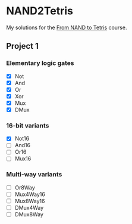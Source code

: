 # NAND2Tetris

My solutions for the [From NAND to Tetris] course.

## Project 1

### Elementary logic gates

- [x] Not
- [x] And
- [x] Or
- [x] Xor
- [x] Mux
- [x] DMux

### 16-bit variants

- [x] Not16
- [ ] And16
- [ ] Or16
- [ ] Mux16

### Multi-way variants

- [ ] Or8Way
- [ ] Mux4Way16
- [ ] Mux8Way16
- [ ] DMux4Way
- [ ] DMux8Way

[From NAND to Tetris]: http://nand2tetris.org/
